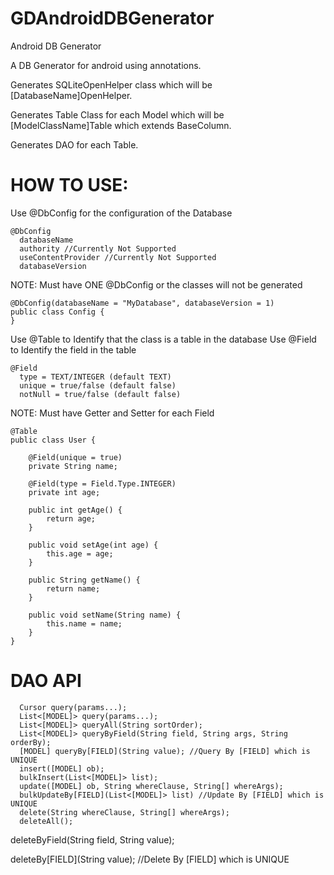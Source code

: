 GDAndroidDBGenerator
====================

Android DB Generator

A DB Generator for android using annotations.

Generates SQLiteOpenHelper class which will be [DatabaseName]OpenHelper.

Generates Table Class for each Model which will be [ModelClassName]Table which extends BaseColumn.

Generates DAO for each Table.


HOW TO USE:
===========

Use @DbConfig for the configuration of the Database

```
@DbConfig
  databaseName
  authority //Currently Not Supported
  useContentProvider //Currently Not Supported
  databaseVersion 
```

NOTE: Must have ONE @DbConfig or the classes will not be generated

```
@DbConfig(databaseName = "MyDatabase", databaseVersion = 1)
public class Config {
}
```

Use @Table to Identify that the class is a table in the database
Use @Field to Identify the field in the table 

```
@Field 
  type = TEXT/INTEGER (default TEXT)
  unique = true/false (default false)
  notNull = true/false (default false)
```

NOTE: Must have Getter and Setter for each Field

```
@Table
public class User {

    @Field(unique = true)
    private String name;

    @Field(type = Field.Type.INTEGER)
    private int age;

    public int getAge() {
        return age;
    }

    public void setAge(int age) {
        this.age = age;
    }

    public String getName() {
        return name;
    }

    public void setName(String name) {
        this.name = name;
    }
}
```

DAO API
=======
```
  Cursor query(params...);  
  List<[MODEL]> query(params...);
  List<[MODEL]> queryAll(String sortOrder);
  List<[MODEL]> queryByField(String field, String args, String orderBy);
  [MODEL] queryBy[FIELD](String value); //Query By [FIELD] which is UNIQUE
  insert([MODEL] ob);
  bulkInsert(List<[MODEL]> list);
  update([MODEL] ob, String whereClause, String[] whereArgs);
  bulkUpdateBy[FIELD](List<[MODEL]> list) //Update By [FIELD] which is UNIQUE
  delete(String whereClause, String[] whereArgs);
  deleteAll();
```

deleteByField(String field, String value);

deleteBy[FIELD](String value); //Delete By [FIELD] which is UNIQUE


